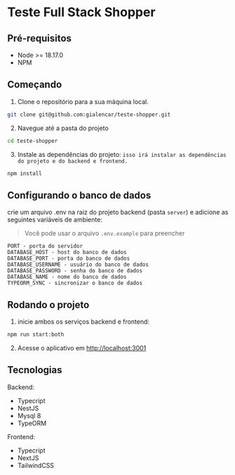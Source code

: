 # Teste Full Stack Shopper

## Pré-requisitos

- Node >= 18.17.0
- NPM

## Começando

1. Clone o repositório para a sua máquina local.

```bash
git clone git@github.com:gialencar/teste-shopper.git
```

2. Navegue até a pasta do projeto

```bash
cd teste-shopper
```

3. Instale as dependências do projeto:
   `isso irá instalar as dependências do projeto e do backend e frontend.`

```bash
npm install
```

## Configurando o banco de dados

crie um arquivo .env na raiz do projeto backend (pasta `server`) e adicione as seguintes variáveis de ambiente:

> Você pode usar o arquivo `.env.example` para preencher

```
PORT - porta do servidor
DATABASE_HOST - host do banco de dados
DATABASE_PORT - porta do banco de dados
DATABASE_USERNAME - usuário do banco de dados
DATABASE_PASSWORD - senha do banco de dados
DATABASE_NAME - nome do banco de dados
TYPEORM_SYNC - sincronizar o banco de dados
```

## Rodando o projeto

1. inicie ambos os serviços backend e frontend:

```bash
npm run start:both
```

2. Acesse o aplicativo em [http://localhost:3001](http://localhost:3001)

## Tecnologias

Backend:

- Typecript
- NestJS
- Mysql 8
- TypeORM

Frontend:

- Typecript
- NextJS
- TailwindCSS
